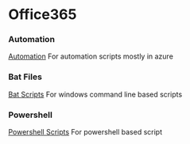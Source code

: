 # Office365  

### Automation  
[Automation](Azure%20Automation) For automation scripts mostly in azure

### Bat Files  
[Bat Scripts](Bat%20Files) For windows command line based scripts   


### Powershell
[Powershell Scripts](Powershell) For powershell based script

